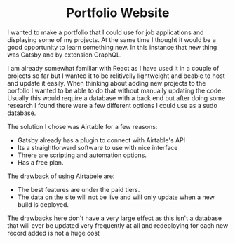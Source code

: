 
<h1 align="center">
 Portfolio Website
</h1>

<p>
  I wanted to make a portfolio that I could use for job applications and displaying some of my projects. At the same time I thought it would be a good opportunity to learn something new. In this instance that new thing was Gatsby and by extension GraphQL.
</p>

<p>
  I am already somewhat familiar with React as I have used it in a couple of projects so far but I wanted it to be relitivelly lightweight and beable to host and update it easily. When thinking about adding new projects to the porfolio I wanted to be able to do that without manually updating the code. Usually this would require a database with a back end but after doing some research I found there were a few different options I could use as a sudo database.
</p>

<p>
  The solution I chose was Airtable for a few reasons:

   - Gatsby already has a plugin to connect with Airtable's API
   - Its a straightforward software to use with nice interface
   - Threre are scripting and automation options.
   - Has a free plan.

   The drawback of using Airtabele are:

   - The best features are under the paid tiers.
   - The data on the site will not be live and will only update when a new build is deployed.


   The drawbacks here don't have a very large effect as this isn't a database that will ever be updated very frequently at all and redeploying for each new record added is not a huge cost
</p>

